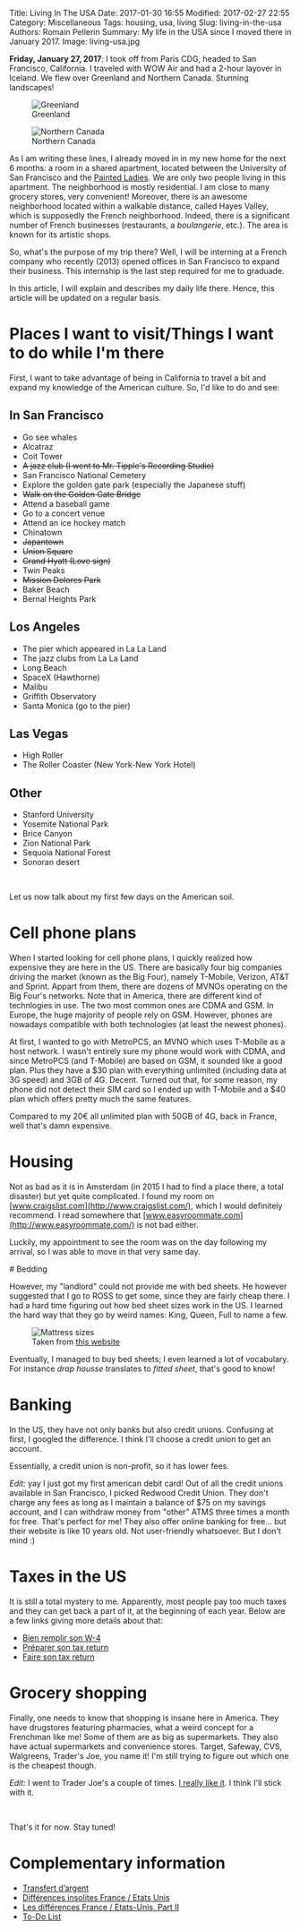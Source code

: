 Title: Living In The USA
Date: 2017-01-30 16:55
Modified: 2017-02-27 22:55
Category: Miscellaneous
Tags: housing, usa, living
Slug: living-in-the-usa
Authors: Romain Pellerin
Summary: My life in the USA since I moved there in January 2017.
Image: living-usa.jpg

**Friday, January 27, 2017**: I took off from Paris CDG, headed to San Francisco, California. I traveled with WOW Air and had a 2-hour layover in Iceland. We flew over Greenland and Northern Canada. Stunning landscapes!

<figure class="center">
<img src="{filename}/images/living-usa/greenland.jpg" alt="Greenland" />
<figcaption>Greenland</figcaption>
</figure>

<figure class="center">
<img src="{filename}/images/living-usa/nothern_canada.jpg" alt="Northern Canada" />
<figcaption>Northern Canada</figcaption>
</figure>

As I am writing these lines, I already moved in in my new home for the next 6 months: a room in a shared apartment, located between the University of San Francisco and the [Painted Ladies](https://en.wikipedia.org/wiki/Painted_ladies). We are only two people living in this apartment. The neighborhood is mostly residential. I am close to many grocery stores, very convenient! Moreover, there is an awesome neighborhood located within a walkable distance, called Hayes Valley, which is supposedly the French neighborhood. Indeed, there is a significant number of French businesses (restaurants, a *boulangerie*, etc.). The area is known for its artistic shops.

So, what's the purpose of my trip there? Well, I will be interning at a French company who recently (2013) opened offices in San Francisco to expand their business. This internship is the last step required for me to graduade.

In this article, I will explain and describes my daily life there. Hence, this article will be updated on a regular basis.

# Places I want to visit/Things I want to do while I'm there

First, I want to take advantage of being in California to travel a bit and expand my knowledge of the American culture. So, I'd like to do and see:

## In San Francisco

- Go see whales
- Alcatraz
- Coit Tower
- <s>A jazz club (I went to Mr. Tipple's Recording Studio)</s>
- San Francisco National Cemetery
- Explore the golden gate park (especially the Japanese stuff)
- <s>Walk on the Golden Gate Bridge</s>
- Attend a baseball game
- Go to a concert venue
- Attend an ice hockey match
- Chinatown
- <s>Japantown</s>
- <s>Union Square</s>
- <s>Grand Hyatt (Love sign)</s>
- Twin Peaks
- <s>Mission Dolores Park</s>
- Baker Beach
- Bernal Heights Park

## Los Angeles

- The pier which appeared in La La Land
- The jazz clubs from La La Land
- Long Beach
- SpaceX (Hawthorne)
- Malibu
- Griffith Observatory
- Santa Monica (go to the pier)

## Las Vegas

- High Roller
- The Roller Coaster (New York-New York Hotel)

## Other

- Stanford University
- Yosemite National Park
- Brice Canyon
- Zion National Park
- Sequoia National Forest
- Sonoran desert

<br />

Let us now talk about my first few days on the American soil.

# Cell phone plans

When I started looking for cell phone plans, I quickly realized how expensive they are here in the US. There are basically four big companies driving the market (known as the Big Four), namely T-Mobile, Verizon, AT&T and Sprint. Appart from them, there are dozens of MVNOs operating on the Big Four's networks. Note that in America, there are different kind of technlogies in use. The two most common ones are CDMA and GSM. In Europe, the huge majority of people rely on GSM. However, phones are nowadays compatible with both technologies (at least the newest phones).

At first, I wanted to go with MetroPCS, an MVNO which uses T-Mobile as a host network. I wasn't entirely sure my phone would work with CDMA, and since MetroPCS (and T-Mobile) are based on GSM, it sounded like a good plan. Plus they have a $30 plan with everything unlimited (including data at 3G speed) and 3GB of 4G. Decent. Turned out that, for some reason, my phone did not detect their SIM card so I ended up with T-Mobile and a $40 plan which offers pretty much the same features.

Compared to my 20€ all unlimited plan with 50GB of 4G, back in France, well that's damn expensive.

# Housing

Not as bad as it is in Amsterdam (in 2015 I had to find a place there, a total disaster) but yet quite complicated. I found my room on [www.craigslist.com](http://www.craigslist.com/), which I would definitely recommend. I read somewhere that [www.easyroommate.com](http://www.easyroommate.com/) is not bad either.

Luckily, my appointment to see the room was on the day following my arrival, so I was able to move in that very same day.

# Bedding

However, my "landlord" could not provide me with bed sheets. He however suggested that I go to ROSS to get some, since they are fairly cheap there. I had a hard time figuring out how bed sheet sizes work in the US. I learned the hard way that they go by weird names: King, Queen, Full to name a few.

<figure class="center">
    <img src="{filename}/images/living-usa/mattress-size.png" alt="Mattress sizes" />
    <figcaption>Taken from <a href="https://www.mattresscloseouts.com/mattresses/mattresses-by-size/queen.html">this website</a></figcaption>
</figure>

Eventually, I managed to buy bed sheets; I even learned a lot of vocabulary. For instance *drap housse* translates to *fitted sheet*, that's good to know!

# Banking

In the US, they have not only banks but also credit unions. Confusing at first, I googled the difference. I think I'll choose a credit union to get an account.

Essentially, a credit union is non-profit, so it has lower fees.

*Edit:* yay I just got my first american debit card! Out of all the credit unions available in San Francisco, I picked Redwood Credit Union. They don't charge any fees as long as I maintain a balance of $75 on my savings account, and I can withdraw money from "other" ATMS three times a month for free. That's perfect for me! They also offer online banking for free... but their website is like 10 years old. Not user-friendly whatsoever. But I don't mind :)

# Taxes in the US

It is still a total mystery to me. Apparently, most people pay too much taxes and they can get back a part of it, at the beginning of each year. Below are a few links giving more details about that:

- [Bien remplir son W-4](http://gaelleinlosangeles.com/bien-remplir-w-4/)
- [Préparer son tax return](http://gaelleinlosangeles.com/preparer-son-tax-return/)
- [Faire son tax return](http://gaelleinlosangeles.com/faire-son-tax-return/)

# Grocery shopping

Finally, one needs to know that shopping is insane here in America. They have drugstores featuring pharmacies, what a weird concept for a Frenchman like me! Some of them are as big as supermarkets. They also have actual supermarkets and convenience stores. Target, Safeway, CVS, Walgreens, Trader's Joe, you name it! I'm still trying to figure out which one is the cheapest though.

*Edit:* I went to Trader Joe's a couple of times. [I really like it](http://gaelleinlosangeles.com/passion-trader-joes/). I think I'll stick with it.

<br />

That's it for now. Stay tuned!

# Complementary information

- [Transfert d’argent](http://gaelleinlosangeles.com/transfert-dargent/)
- [Différences insolites France / Etats Unis](http://gaelleinlosangeles.com/differences-insolites-france-etats-unis/)
- [Les différences France / Etats-Unis, Part II](http://gaelleinlosangeles.com/les-differences-france-etats-unis-part-ii/)
- [To-Do List](http://gaelleinlosangeles.com/to-do-list/)
